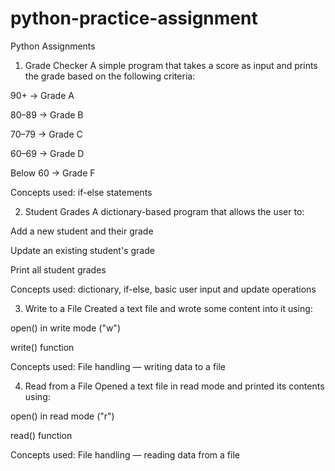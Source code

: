 # python-practice-assignment

Python Assignments
1. Grade Checker
A simple program that takes a score as input and prints the grade based on the following criteria:

90+ → Grade A

80–89 → Grade B

70–79 → Grade C

60–69 → Grade D

Below 60 → Grade F

Concepts used: if-else statements

2. Student Grades
A dictionary-based program that allows the user to:

Add a new student and their grade

Update an existing student's grade

Print all student grades

Concepts used: dictionary, if-else, basic user input and update operations

3. Write to a File
Created a text file and wrote some content into it using:

open() in write mode ("w")

write() function

Concepts used: File handling — writing data to a file

4. Read from a File
Opened a text file in read mode and printed its contents using:

open() in read mode ("r")

read() function

Concepts used: File handling — reading data from a file
